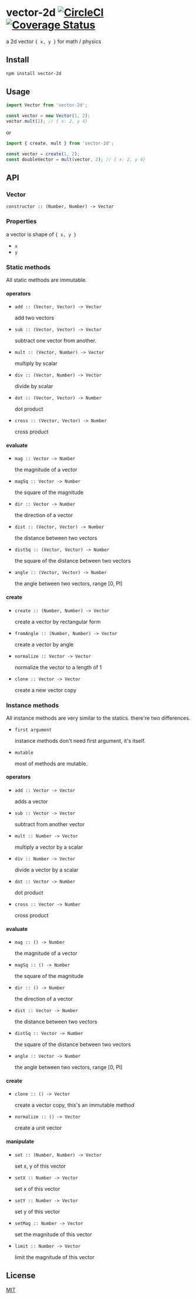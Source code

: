 # vector-2d [![CircleCI](https://circleci.com/gh/samuraime/vector-2d.svg?style=svg)](https://circleci.com/gh/samuraime/vector-2d) [![Coverage Status](https://coveralls.io/repos/github/samuraime/vector-2d/badge.svg?branch=master)](https://coveralls.io/github/samuraime/vector-2d?branch=master)

a 2d vector `{ x, y }` for math / physics

## Install

```sh
npm install vector-2d
```

## Usage

```js
import Vector from 'vector-2d';

const vector = new Vector(1, 2);
vector.mult(2); // { x: 2, y 4}
```

or

```js
import { create, mult } from 'vector-2d';

const vector = create(1, 2);
const doubleVector = mult(vector, 2); // { x: 2, y 4}
```

## API

### Vector

`constructor :: (Number, Number) -> Vector`

### Properties

  a vector is shape of `{ x, y }`

  - `x`
  - `y`

### Static methods

All static methods are immutable.

#### operators

- `add :: (Vector, Vector) -> Vector`
  
  add two vectors

- `sub :: (Vector, Vector) -> Vector`

  subtract one vector from another.

- `mult :: (Vector, Number) -> Vector`
  
  multiply by scalar

- `div :: (Vector, Number) -> Vector`
  
  divide by scalar

- `dot :: (Vector, Vector) -> Number`

  dot product

- `cross :: (Vector, Vector) -> Number`

  cross product

#### evaluate

- `mag :: Vector -> Number`

  the magnitude of a vector

- `magSq :: Vector -> Number`

  the square of the magnitude

- `dir :: Vector -> Number`

  the direction of a vector

- `dist :: (Vector, Vector) -> Number`

  the distance between two vectors

- `distSq :: (Vector, Vector) -> Number`

  the square of the distance between two vectors

- `angle :: (Vector, Vector) -> Number`

  the angle between two vectors, range [0, PI]

#### create

- `create :: (Number, Number) -> Vector`

  create a vector by rectangular form

- `fromAngle :: (Number, Number) -> Vector`

  create a vector by angle

- `normalize :: Vector -> Vector`

  normalize the vector to a length of 1

- `clone :: Vector -> Vector`

  create a new vector copy

### Instance methods

All instance methods are very similar to the statics. there're two differences.

  - `first argument`

    instance methods don't need first argument, it's itself.

  - `mutable`

    most of methods are mutable.

#### operators

- `add :: Vector -> Vector`

  adds a vector

- `sub :: Vector -> Vector`

  subtract from another vector

- `mult :: Number -> Vector`

  multiply a vector by a scalar

- `div :: Number -> Vector`

  divide a vector by a scalar

- `dot :: Vector -> Number`

  dot product

- `cross :: Vector -> Number`

  cross product

#### evaluate

- `mag :: () -> Number`

  the magnitude of a vector

- `magSq :: () -> Number`

  the square of the magnitude

- `dir :: () -> Number`

  the direction of a vector

- `dist :: Vector -> Number`

  the distance between two vectors

- `distSq :: Vector -> Number`

  the square of the distance between two vectors

- `angle :: Vector -> Number`

  the angle between two vectors, range [0, PI]

#### create

- `clone :: () -> Vector`

  create a vector copy, this's an immutable method

- `normalize :: () -> Vector`

  create a unit vector

#### manipulate

- `set :: (Number, Number) -> Vector`
  
  set x, y of this vector

- `setX :: Number -> Vector`

  set x of this vector

- `setY :: Number -> Vector`

  set y of this vector

- `setMag :: Number -> Vector`

  set the magnitude of this vector

- `limit :: Number -> Vector`

  limit the magnitude of this vector

## License

[MIT](./LICENSE)
